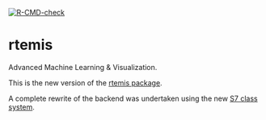 [![R-CMD-check](https://github.com/rtemis-org/rtemis/actions/workflows/R-CMD-check.yaml/badge.svg)](https://github.com/rtemis-org/rtemis/actions/workflows/R-CMD-check.yaml)

# rtemis

Advanced Machine Learning &amp; Visualization.

This is the new version of the [rtemis package](https://github.com/egenn/rtemis).

A complete rewrite of the backend was undertaken using the new 
[S7 class system](https://github.com/RConsortium/S7).
